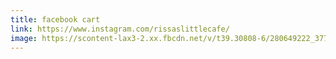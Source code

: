 ```yaml
---
title: facebook cart
link: https://www.instagram.com/rissaslittlecafe/
image: https://scontent-lax3-2.xx.fbcdn.net/v/t39.30808-6/280649222_377708674326295_8718136979049201438_n.jpg?_nc_cat=101&ccb=1-7&_nc_sid=c83dfd&_nc_ohc=BYVmbfUbt7wAX-0rqne&_nc_ht=scontent-lax3-2.xx&oh=00_AfAd4bhGkhwtAtHBHtI4ukVmKAxv5_6fvuyqXlhkex03FA&oe=659351F0
---
```


